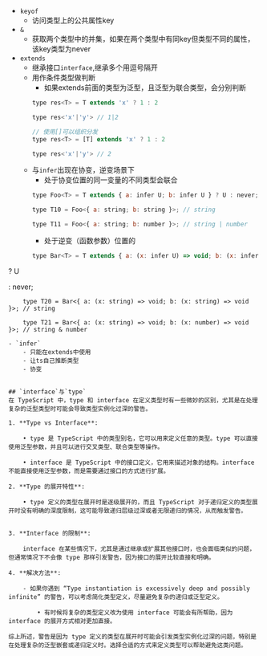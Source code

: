 - `keyof`
	- 访问类型上的公共属性key
- `&`
	- 获取两个类型中的并集，如果在两个类型中有同key但类型不同的属性，该key类型为never
- `extends`
	- 继承接口`interface`,继承多个用逗号隔开
	- 用作条件类型做判断
		- 如果extends前面的类型为泛型，且泛型为联合类型，会分别判断
		```javascript
		type res<T> = T extends 'x' ? 1 : 2

		type res<'x'|'y'> // 1|2

		// 使用[]可以组织分发
		type res<T> = [T] extends 'x' ? 1 : 2

		type res<'x'|'y'> // 2
	   ```
	- 与`infer`出现在协变，逆变场景下
		- 处于协变位置的同一变量的不同类型会联合
		```javascript
		type Foo<T> = T extends { a: infer U; b: infer U } ? U : never;

		type T10 = Foo<{ a: string; b: string }>; // string
		
		type T11 = Foo<{ a: string; b: number }>; // string | number

		```
		- 处于逆变（函数参数）位置的
		```javascript
		type Bar<T> = T extends { a: (x: infer U) => void; b: (x: infer U) => void }

? U

: never;

		type T20 = Bar<{ a: (x: string) => void; b: (x: string) => void }>; // string
		
		type T21 = Bar<{ a: (x: string) => void; b: (x: number) => void }>; // string & number
```
- `infer`
	- 只能在extends中使用
	- 让ts自己推断类型
	- 协变


## `interface`与`type`
在 TypeScript 中，type 和 interface 在定义类型时有一些微妙的区别，尤其是在处理复杂的泛型类型时可能会导致类型实例化过深的警告。

1. **Type vs Interface**:

	• type 是 TypeScript 中的类型别名，它可以用来定义任意的类型。type 可以直接使用泛型参数，并且可以进行交叉类型、联合类型等操作。
	
	• interface 是 TypeScript 中的接口定义，它用来描述对象的结构。interface 不能直接使用泛型参数，而是需要通过接口的方式进行扩展。

2. **Type 的展开特性**:
	
	• type 定义的类型在展开时是逐级展开的，而且 TypeScript 对于递归定义的类型展开时没有明确的深度限制，这可能导致递归层级过深或者无限递归的情况，从而触发警告。
	
	
3. **Interface 的限制**:

	interface 在某些情况下，尤其是通过继承或扩展其他接口时，也会面临类似的问题，但通常情况下不会像 type 那样引发警告，因为接口的展开比较直接和明确。

4. **解决方法**:

	- 如果你遇到 “Type instantiation is excessively deep and possibly infinite” 的警告，可以考虑简化类型定义，尽量避免复杂的递归或泛型定义。

		• 有时候将复杂的类型定义改为使用 interface 可能会有所帮助，因为 interface 的展开方式相对更加直接。

综上所述，警告是因为 type 定义的类型在展开时可能会引发类型实例化过深的问题，特别是在处理复杂的泛型嵌套或递归定义时。选择合适的方式来定义类型可以帮助避免这类问题。

